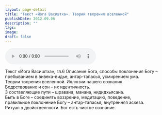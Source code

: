 ```yaml
---
layout: page-detail
title: "Текст «Йога Васиштха». Теории творения вселенной"
publishDate: 2012.09.06
description: ""
tags:
image:
draft: false
---
```


<audio title="2012.09.06 - Текст «Йога Васиштха». Теории творения вселенной.mp3" src="/upload/iblock/e7d/e7d9f308c7469dd7832657c99a32b2c0.mp3" controls=""></audio>

 Текст «Йога Васиштха», гл.6 Описание Бога, способы поклонения Богу –   
пребыванием в вивека-видье, антар-тапасья, усмирением ума.  
Теории творения вселенной. Иллюзии нашего сознания.   
Бодрствование и сон – их идентичность.   
3 составляющие пути – шравана, манана, нидидхьясана.  
Быть в Боге – соединять воззрение, медитацию, поведение,   
правильное поклонение Богу – антар-тапасья, внутренняя аскеза.  
Ритуал в двойственности. Бог есть чистое сознание.  

  
